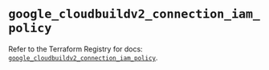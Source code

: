 # `google_cloudbuildv2_connection_iam_policy`

Refer to the Terraform Registry for docs: [`google_cloudbuildv2_connection_iam_policy`](https://registry.terraform.io/providers/hashicorp/google/6.6.0/docs/resources/cloudbuildv2_connection_iam_policy).
